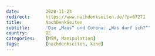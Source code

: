 ```yaml
---
date:          2020-11-24
redirect:      https://www.nachdenkseiten.de/?p=67271
title:         NachDenkSeiten
subtitle:      'Die „Maus“ und Corona: „Was darf ich?“'
country:       DE
categories:    [MSM, Manipulation]
tags:          [nachdenkseiten, kind]
---
```

